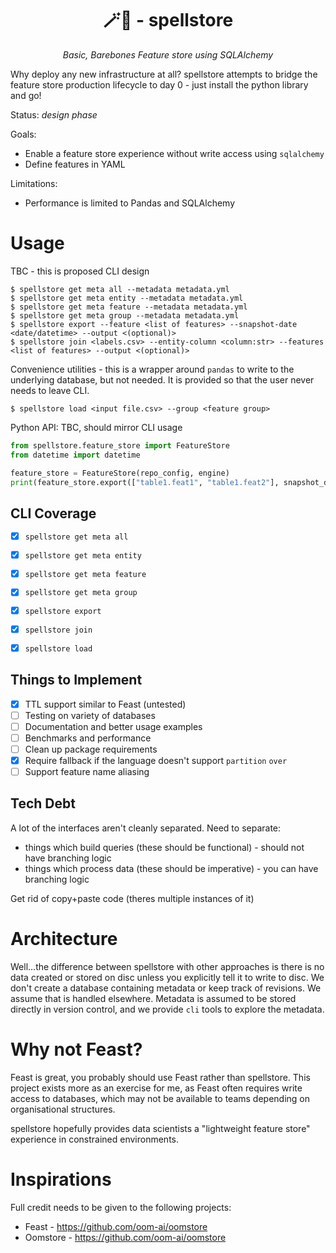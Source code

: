 <h1 align="center">🪄📗 - spellstore</h1>
<p align="center">
    <em>Basic, Barebones Feature store using SQLAlchemy</em>
</p>

Why deploy any new infrastructure at all? spellstore attempts to bridge the feature store production lifecycle to day 0 - just install the python library and go!

Status: _design phase_

Goals:

*  Enable a feature store experience without write access using `sqlalchemy`
*  Define features in YAML

Limitations:

*  Performance is limited to Pandas and SQLAlchemy

# Usage

TBC - this is proposed CLI design

```console
$ spellstore get meta all --metadata metadata.yml
$ spellstore get meta entity --metadata metadata.yml
$ spellstore get meta feature --metadata metadata.yml
$ spellstore get meta group --metadata metadata.yml
$ spellstore export --feature <list of features> --snapshot-date <date/datetime> --output <(optional)>
$ spellstore join <labels.csv> --entity-column <column:str> --features <list of features> --output <(optional)>
```

Convenience utilities - this is a wrapper around `pandas` to write to the underlying database, but not needed. It is provided so that the user never needs to leave CLI.

```console
$ spellstore load <input file.csv> --group <feature group>
```

Python API: TBC, should mirror CLI usage

```py
from spellstore.feature_store import FeatureStore
from datetime import datetime

feature_store = FeatureStore(repo_config, engine)
print(feature_store.export(["table1.feat1", "table1.feat2"], snapshot_date=datetime.now()))
```

## CLI Coverage

- [x] `spellstore get meta all`
- [x] `spellstore get meta entity`
- [x] `spellstore get meta feature`
- [x] `spellstore get meta group`
- [x] `spellstore export`
- [x] `spellstore join`
- [x] `spellstore load`


## Things to Implement

- [x] TTL support similar to Feast (untested)
- [ ] Testing on variety of databases
- [ ] Documentation and better usage examples
- [ ] Benchmarks and performance
- [ ] Clean up package requirements
- [x] Require fallback if the language doesn't support `partition` `over`
- [ ] Support feature name aliasing

## Tech Debt

A lot of the interfaces aren't cleanly separated. Need to separate:

*  things which build queries (these should be functional) - should not have branching logic
*  things which process data (these should be imperative) - you can have branching logic

Get rid of copy+paste code (theres multiple instances of it)

# Architecture

Well...the difference between spellstore with other approaches is there is no data created or stored on disc unless you explicitly tell it to write to disc. We don't create a database containing metadata or keep track of revisions. We assume that is handled elsewhere. Metadata is assumed to be stored directly in version control, and we provide `cli` tools to explore the metadata. 

# Why not Feast?

Feast is great, you probably should use Feast rather than spellstore. This project exists more as an exercise for me, as Feast often requires write access to databases, which may not be available to teams depending on organisational structures. 

spellstore hopefully provides data scientists a "lightweight feature store" experience in constrained environments.

# Inspirations

Full credit needs to be given to the following projects:

*  Feast - https://github.com/oom-ai/oomstore
*  Oomstore - https://github.com/oom-ai/oomstore
